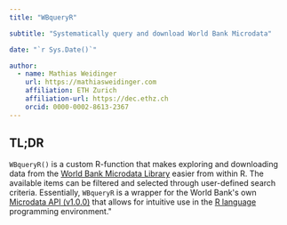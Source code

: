 ```yaml
---
title: "WBqueryR"

subtitle: "Systematically query and download World Bank Microdata"

date: "`r Sys.Date()`"

author:
  - name: Mathias Weidinger
    url: https://mathiasweidinger.com
    affiliation: ETH Zurich
    affiliation-url: https://dec.ethz.ch
    orcid: 0000-0002-8613-2367
---
```


## TL;DR

`WBqueryR()` is a custom R-function that makes exploring and downloading data from the [World Bank Microdata Library](https://microdata.worldbank.org/index.php/home)  easier from within R. The available items can be filtered and selected through user-defined search criteria. Essentially, `WBqueryR` is a wrapper for the World Bank's own [Microdata API (v1.0.0)](https://microdata.worldbank.org/api-documentation/catalog/index.html#) that allows for intuitive use in the [R language](https://www.r-project.org/) programming environment."

